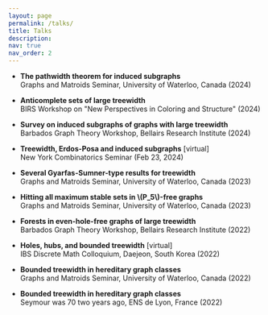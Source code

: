 ```yaml
---
layout: page
permalink: /talks/
title: Talks
description:
nav: true
nav_order: 2
---
```



* <b>The pathwidth theorem for induced subgraphs</b>\
Graphs and Matroids Seminar, University of Waterloo, Canada (2024)

* <b>Anticomplete sets of large treewidth</b>\
BIRS Workshop on "New Perspectives in Coloring and Structure" (2024)

* <b>Survey on induced subgraphs of graphs with large treewidth</b>\
Barbados Graph Theory Workshop, Bellairs Research Institute (2024)

* <b>Treewidth, Erdos-Posa and induced subgraphs</b> [virtual]\
   New York Combinatorics Seminar (Feb 23, 2024)

* <b>Several Gyarfas-Sumner-type results for treewidth</b>\
Graphs and Matroids Seminar, University of Waterloo, Canada (2023)

* <b>Hitting all maximum stable sets in \\(P\_5\\)-free graphs</b>\
Graphs and Matroids Seminar, University of Waterloo, Canada (2023)


* <b>Forests in even-hole-free graphs of large treewidth</b>\
Barbados Graph Theory Workshop, Bellairs Research Institute (2022)


* <b>Holes, hubs, and bounded treewidth</b> [virtual]\
IBS Discrete Math Colloquium, Daejeon, South Korea (2022)


* <b>Bounded treewidth in hereditary graph classes</b>\
Graphs and Matroids Seminar, University of Waterloo, Canada (2022)


* <b>Bounded treewidth in hereditary graph classes</b>\
 Seymour was 70 two years ago, ENS de Lyon, France (2022)
